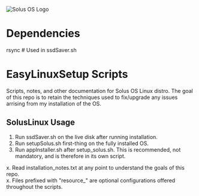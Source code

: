 ![Solus OS Logo](https://solus-project.com/imgs/logo.jpg)

# Dependencies
rsync # Used in ssdSaver.sh

# EasyLinuxSetup Scripts
Scripts, notes, and other documentation for Solus OS Linux distro. The goal of this repo is to retain the techniques used to fix/upgrade any issues arrising from my installation of the OS.

## SolusLinux Usage

1. Run ssdSaver.sh on the live disk after running installation.  
2. Run setupSolus.sh first-thing on the fully installed OS.  
3. Run appInstaller.sh after setup_solus.sh. This is recommended, not mandatory, and is therefore in its own script.  

x. Read installation_notes.txt at any point to understand the goals of this repo.  
x. Files prefixed with "resource_" are optional configurations offered throughout the scripts.  
